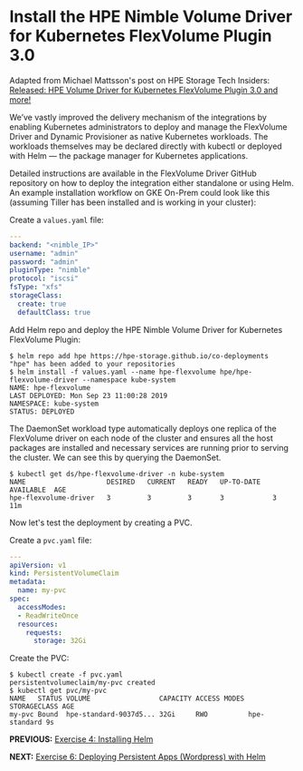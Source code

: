 # Install the HPE Nimble Volume Driver for Kubernetes FlexVolume Plugin 3.0

Adapted from Michael Mattsson's post on HPE Storage Tech Insiders: [Released: HPE Volume Driver for Kubernetes FlexVolume Plugin 3.0 and more!](https://community.hpe.com/t5/HPE-Storage-Tech-Insiders/Released-HPE-Volume-Driver-for-Kubernetes-FlexVolume-Plugin-3-0/ba-p/7063875#.Xa87O-hKiUk)

We’ve vastly improved the delivery mechanism of the integrations by enabling Kubernetes administrators to deploy and manage the FlexVolume Driver and Dynamic Provisioner as native Kubernetes workloads. The workloads themselves may be declared directly with kubectl or deployed with Helm — the package manager for Kubernetes applications.

Detailed instructions are available in the FlexVolume Driver GitHub repository on how to deploy the integration either standalone or using Helm. An example installation workflow on GKE On-Prem could look like this (assuming Tiller has been installed and is working in your cluster):

Create a `values.yaml` file:

```yaml
---
backend: "<nimble_IP>"
username: "admin"
password: "admin"
pluginType: "nimble"
protocol: "iscsi"
fsType: "xfs"
storageClass:
  create: true
  defaultClass: true
```

Add Helm repo and deploy the HPE Nimble Volume Driver for Kubernetes FlexVolume Plugin:

```
$ helm repo add hpe https://hpe-storage.github.io/co-deployments
"hpe" has been added to your repositories
$ helm install -f values.yaml --name hpe-flexvolume hpe/hpe-flexvolume-driver --namespace kube-system
NAME: hpe-flexvolume
LAST DEPLOYED: Mon Sep 23 11:00:28 2019
NAMESPACE: kube-system
STATUS: DEPLOYED
```

The DaemonSet workload type automatically deploys one replica of the FlexVolume driver on each node of the cluster and ensures all the host packages are installed and necessary services are running prior to serving the cluster. We can see this by querying the DaemonSet.

```
$ kubectl get ds/hpe-flexvolume-driver -n kube-system
NAME                    DESIRED   CURRENT   READY   UP-TO-DATE   AVAILABLE  AGE
hpe-flexvolume-driver   3         3         3       3            3          11m
```

Now let's test the deployment by creating a PVC.

Create a `pvc.yaml` file:

```yaml
---
apiVersion: v1
kind: PersistentVolumeClaim
metadata:
  name: my-pvc
spec:
  accessModes:
  - ReadWriteOnce
  resources:
    requests:
      storage: 32Gi
```

Create the PVC:

```
$ kubectl create -f pvc.yaml
persistentvolumeclaim/my-pvc created
$ kubectl get pvc/my-pvc
NAME   STATUS VOLUME                 CAPACITY ACCESS MODES STORAGECLASS AGE
my-pvc Bound  hpe-standard-9037d5... 32Gi     RWO          hpe-standard 9s
```



**PREVIOUS:** [Exercise 4: Installing Helm](install_helm.md)

**NEXT:** [Exercise 6: Deploying Persistent Apps (Wordpress) with Helm](deploy_app_helm.md)
